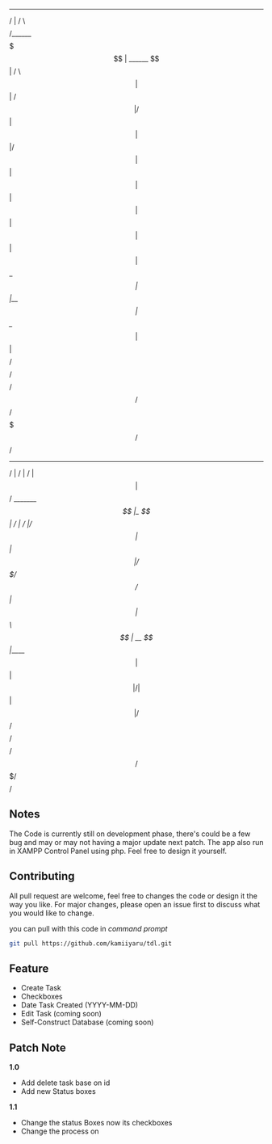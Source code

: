  ________               _______           
/        |             /       \          
$$$$$$$$/______        $$$$$$$  |  ______ 
   $$ | /      \       $$ |  $$ | /      \
   $$ |/$$$$$$  |      $$ |  $$ |/$$$$$$  |
   $$ |$$ |  $$ |      $$ |  $$ |$$ |  $$ |
   $$ |$$ \__$$ |      $$ |__$$ |$$ \__$$ |
   $$ |$$    $$/       $$    $$/ $$    $$/
   $$/  $$$$$$/        $$$$$$$/   $$$$$$/   

 __        __              __     
/  |      /  |            /  |    
$$ |      $$/   _______  _$$ |_   
$$ |      /  | /       |/ $$   |  
$$ |      $$ |/$$$$$$$/ $$$$$$/   
$$ |      $$ |$$      \   $$ | __ 
$$ |_____ $$ | $$$$$$  |  $$ |/  |
$$       |$$ |/     $$/   $$  $$/ 
$$$$$$$$/ $$/ $$$$$$$/     $$$$/  

## Notes

The Code is currently still on development phase, there's could be a few bug and
may or may not having a major update next patch. The app also run in XAMPP Control Panel using php.
Feel free to design it yourself.

## Contributing

All pull request are welcome, feel free to changes the code or design it the way you like.
For major changes, please open an issue first to discuss what you would like to change.

you can pull with this code in *command prompt*
```bash
git pull https://github.com/kamiiyaru/tdl.git
```

## Feature

- Create Task
- Checkboxes
- Date Task Created (YYYY-MM-DD)
- Edit Task (coming soon)
- Self-Construct Database (coming soon)

## Patch Note

**1.0**
- Add delete task base on id
- Add new Status boxes

**1.1**
- Change the status Boxes now its checkboxes
- Change the process on 

